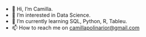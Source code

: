 - 👋 Hi, I’m Camilla.
- 👀 I’m interested in Data Science.
- 🌱 I’m currently learning SQL, Python, R, Tableu. 
- 📫 How to reach me on camillapolinarior@gmail.com
